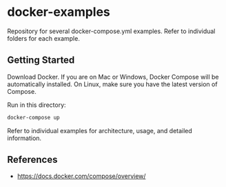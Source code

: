 # docker-examples

Repository for several docker-compose.yml examples. Refer to individual folders for each example. 

## Getting Started

Download Docker. If you are on Mac or Windows, Docker Compose will be automatically installed. On Linux, make sure you have the latest version of Compose.

Run in this directory:

```sh
docker-compose up
```

Refer to individual examples for architecture, usage, and detailed information.

## References

- https://docs.docker.com/compose/overview/
